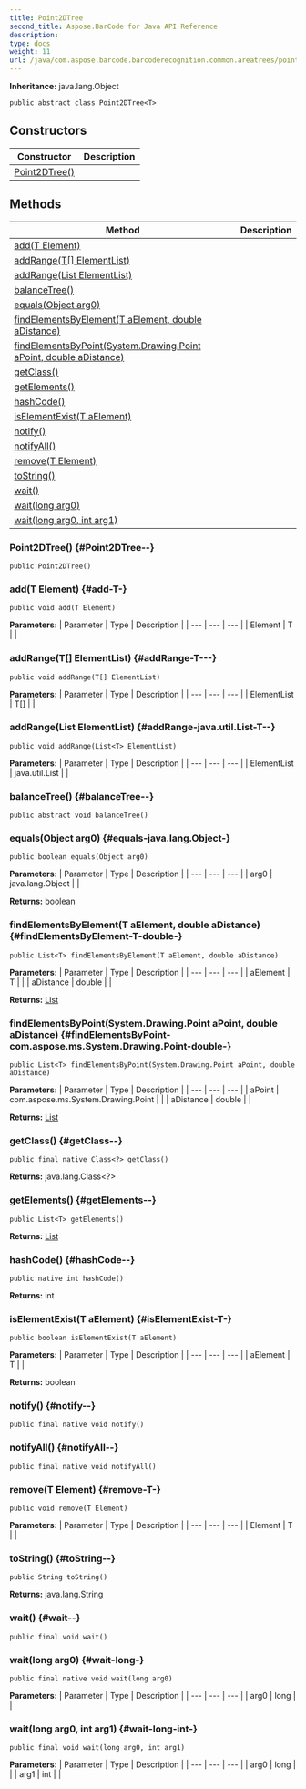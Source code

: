 ```yaml
---
title: Point2DTree
second_title: Aspose.BarCode for Java API Reference
description: 
type: docs
weight: 11
url: /java/com.aspose.barcode.barcoderecognition.common.areatrees/point2dtree/
---
```

**Inheritance:**
java.lang.Object
```
public abstract class Point2DTree<T>
```
## Constructors

| Constructor | Description |
| --- | --- |
| [Point2DTree()](#Point2DTree--) |  |
## Methods

| Method | Description |
| --- | --- |
| [add(T Element)](#add-T-) |  |
| [addRange(T[] ElementList)](#addRange-T---) |  |
| [addRange(List<T> ElementList)](#addRange-java.util.List-T--) |  |
| [balanceTree()](#balanceTree--) |  |
| [equals(Object arg0)](#equals-java.lang.Object-) |  |
| [findElementsByElement(T aElement, double aDistance)](#findElementsByElement-T-double-) |  |
| [findElementsByPoint(System.Drawing.Point aPoint, double aDistance)](#findElementsByPoint-com.aspose.ms.System.Drawing.Point-double-) |  |
| [getClass()](#getClass--) |  |
| [getElements()](#getElements--) |  |
| [hashCode()](#hashCode--) |  |
| [isElementExist(T aElement)](#isElementExist-T-) |  |
| [notify()](#notify--) |  |
| [notifyAll()](#notifyAll--) |  |
| [remove(T Element)](#remove-T-) |  |
| [toString()](#toString--) |  |
| [wait()](#wait--) |  |
| [wait(long arg0)](#wait-long-) |  |
| [wait(long arg0, int arg1)](#wait-long-int-) |  |
### Point2DTree() {#Point2DTree--}
```
public Point2DTree()
```


### add(T Element) {#add-T-}
```
public void add(T Element)
```




**Parameters:**
| Parameter | Type | Description |
| --- | --- | --- |
| Element | T |  |

### addRange(T[] ElementList) {#addRange-T---}
```
public void addRange(T[] ElementList)
```




**Parameters:**
| Parameter | Type | Description |
| --- | --- | --- |
| ElementList | T[] |  |

### addRange(List<T> ElementList) {#addRange-java.util.List-T--}
```
public void addRange(List<T> ElementList)
```




**Parameters:**
| Parameter | Type | Description |
| --- | --- | --- |
| ElementList | java.util.List<T> |  |

### balanceTree() {#balanceTree--}
```
public abstract void balanceTree()
```




### equals(Object arg0) {#equals-java.lang.Object-}
```
public boolean equals(Object arg0)
```




**Parameters:**
| Parameter | Type | Description |
| --- | --- | --- |
| arg0 | java.lang.Object |  |

**Returns:**
boolean
### findElementsByElement(T aElement, double aDistance) {#findElementsByElement-T-double-}
```
public List<T> findElementsByElement(T aElement, double aDistance)
```




**Parameters:**
| Parameter | Type | Description |
| --- | --- | --- |
| aElement | T |  |
| aDistance | double |  |

**Returns:**
[List](../../java.util/list)
### findElementsByPoint(System.Drawing.Point aPoint, double aDistance) {#findElementsByPoint-com.aspose.ms.System.Drawing.Point-double-}
```
public List<T> findElementsByPoint(System.Drawing.Point aPoint, double aDistance)
```




**Parameters:**
| Parameter | Type | Description |
| --- | --- | --- |
| aPoint | com.aspose.ms.System.Drawing.Point |  |
| aDistance | double |  |

**Returns:**
[List](../../java.util/list)
### getClass() {#getClass--}
```
public final native Class<?> getClass()
```




**Returns:**
java.lang.Class<?>
### getElements() {#getElements--}
```
public List<T> getElements()
```




**Returns:**
[List](../../java.util/list)
### hashCode() {#hashCode--}
```
public native int hashCode()
```




**Returns:**
int
### isElementExist(T aElement) {#isElementExist-T-}
```
public boolean isElementExist(T aElement)
```




**Parameters:**
| Parameter | Type | Description |
| --- | --- | --- |
| aElement | T |  |

**Returns:**
boolean
### notify() {#notify--}
```
public final native void notify()
```




### notifyAll() {#notifyAll--}
```
public final native void notifyAll()
```




### remove(T Element) {#remove-T-}
```
public void remove(T Element)
```




**Parameters:**
| Parameter | Type | Description |
| --- | --- | --- |
| Element | T |  |

### toString() {#toString--}
```
public String toString()
```




**Returns:**
java.lang.String
### wait() {#wait--}
```
public final void wait()
```




### wait(long arg0) {#wait-long-}
```
public final native void wait(long arg0)
```




**Parameters:**
| Parameter | Type | Description |
| --- | --- | --- |
| arg0 | long |  |

### wait(long arg0, int arg1) {#wait-long-int-}
```
public final void wait(long arg0, int arg1)
```




**Parameters:**
| Parameter | Type | Description |
| --- | --- | --- |
| arg0 | long |  |
| arg1 | int |  |

